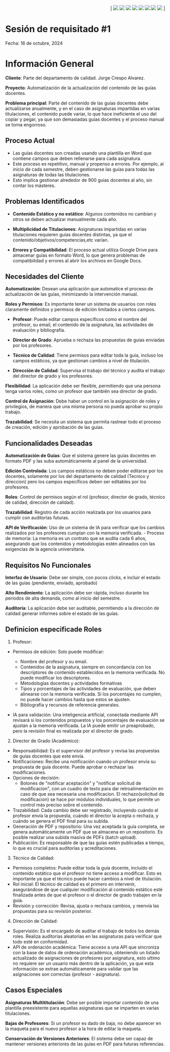 <div align=right>

| [![](https://img.shields.io/badge/-Inicio-FFF?style=flat&logo=Emlakjet&logoColor=black)](/README.md) [![](https://img.shields.io/badge/-Modelo_de_Dominio-FFF?style=flat&logo=LiveChat&logoColor=black)](/ModeloDelDominio/modeloDelDominio.md) [![](https://img.shields.io/badge/-Actores-FFF?style=flat&logo=openstreetmap&logoColor=black)](/CasosDeUso/Actividades/Actores.md) [![](https://img.shields.io/badge/-Diagrama_De_Contexto-FFF?style=flat&logo=openstreetmap&logoColor=black)](/CasosDeUso/diagramaDeContexto/diagramaDeContexto.md) [![](https://img.shields.io/badge/-Casos_De_Uso-FFF?style=flat&logo=openstreetmap&logoColor=black)](/CasosDeUso/Actividades/CasosDeUso.md) [![](https://img.shields.io/badge/-Detallado_Casos_De_Uso-FFF?style=flat&logo=openstreetmap&logoColor=black)](/CasosDeUso/Actividades/Detallar.md) [![](https://img.shields.io/badge/-Prototipos-FFF?style=flat&logo=openstreetmap&logoColor=black)](/CasosDeUso/Actividades/Prototipos/README.md) [![](https://img.shields.io/badge/-Sesiones_de_Requisitado-FFF?style=flat&logo=Proton&logoColor=black)](/SesionesDeRequisitado)  |


</div>

# Sesión de requisitado #1
Fecha: 16 de octubre, 2024

# Información General
**Cliente**: Parte del departamento de calidad. Jorge Crespo Alvarez.

**Proyecto**: Automatización de la actualización del contenido de las guías docentes.

**Problema principal**: Parte del contenido de las guías docentes debe actualizarse anualmente, y en el caso de asignaturas impartidas en varias titulaciones, el contenido puede variar, lo que hace ineficiente el uso del copiar y pegar, ya que son demasiadas guias docentes y el proceso manual se torna engorroso. 

## Proceso Actual
- Las guías docentes son creadas usando una plantilla en Word que contiene campos que deben rellenarse para cada asignatura.
- Este proceso es repetitivo, manual y propenso a errores. Por ejemplo, al inicio de cada semestre, deben gestionarse las guías para todas las asignaturas de todas las titulaciones.
- Esto implica gestionar alrededor de 900 guias docentes al año, sin contar los másteres.

## Problemas Identificados
- **Contenido Estático y no estático**: Algunos contenidos no cambian y otros se deben actualizar manualmente cada año.

- **Multiplicidad de Titulaciones**: Asignaturas impartidas en varias titulaciones requieren guías docentes distintas, ya que el contenido/objetivos/competencias,etc varían.

- **Errores y Compatibilidad**: El proceso actual utiliza Google Drive para almacenar guías en formato Word, lo que genera problemas de compatibilidad y errores al abrir los archivos en Google Docs. 

## Necesidades del Cliente

**Automatización**: Desean una aplicación que automatice el proceso de actualización de las guías, minimizando la intervención manual.

**Roles y Permisos**: Es importante tener un sistema de usuarios con roles claramente definidos y permisos de edición limitados a ciertos campos.

- **Profesor**: Puede editar campos específicos como el nombre del profesor, su email, el contenido de la asignatura, las actividades de evaluación y bibliografía.

- **Director de Grado**: Aprueba o rechaza las propuestas de guías enviadas por los profesores.

- **Técnico de Calidad**: Tiene permisos para editar toda la guía, incluso los campos estáticos, ya que gestionan cambios a nivel de titulación.

- **Dirección de Calidad**: Supervisa el trabajo del técnico y audita el trabajo del director de grado y los profesores.

**Flexibilidad**: La aplicación debe ser flexible, permitiendo que una persona tenga varios roles, como un profesor que también sea director de grado.

**Control de Asignación**: Debe haber un control en la asignación de roles y privilegios, de manera que una misma persona no pueda aprobar su propio trabajo.

**Trazabilidad**: Se necesita un sistema que permita rastrear todo el proceso de creación, edición y aprobación de las guías.

## Funcionalidades Deseadas

**Automatización de Guías**: Que el sistema genere las guías docentes en formato PDF y las suba automáticamente al panel de la universidad.

**Edición Controlada**: Los campos estáticos no deben poder editarse por los docentes, solamente por los del departamento de calidad (Tecnico y direccion) pero los campos específicos deben ser editables por los profesores.

**Roles**: Control de permisos según el rol (profesor, director de grado, técnico de calidad, dirección de calidad).

**Trazabilidad**: Registro de cada acción realizada por los usuarios para cumplir con auditorías futuras.

**API de Verificación**: Uso de un sistema de IA para verificar que los cambios realizados por los profesores cumplan con la memoria verificada. 
    - Proceso de memoria: La memoria es un contrato que se audita cada 6 años, asegurando que los contenidos y metodologías estén alineados con las exigencias de la agencia universitaria.



## Requisitos No Funcionales

**Interfaz de Usuario**: Debe ser simple, con pocos clicks, e incluir el estado de las guías (pendiente, enviado, aprobado)

**Alto Rendimiento**: La aplicación debe ser rápida, incluso durante los periodos de alta demanda, como al inicio del semestre.

**Auditoría**: La aplicación debe ser auditable, permitiendo a la dirección de calidad generar informes sobre el estado de las guías.

## Definicion especificade Roles

1. Profesor:
- Permisos de edición: Solo puede modificar: 
    - Nombre del profesor y su email.
    - Contenidos de la asignatura, siempre en concordancia con los descriptores de contenido establecidos en la memoria verificada. No puede modificar los descriptores.
    - Metodologias docentes y actividades formativas
    - Tipos y porcentajes de las actividades de evaluación, que deben alinearse con la memoria verificada. Si los porcentajes no cumplen, no puede hacer cambios hasta que estos se ajusten.
    - Bibliografía y recursos de referencia generales.

- IA para validación: Una inteligencia artificial, conectada mediante API revisará si los contenidos propuestos y los porcentajes de evaluación se ajustan a la memoria verificada. La IA puede emitir un preaprobado, pero la revisión final es realizada por el director de grado.


2. Director de Grado (Académico):

- Responsabilidad: Es el supervisor del profesor y revisa las propuestas de guías docentes que este envía.
- Notificaciones: Recibe una notificación cuando un profesor envía su propuesta de guía docente. Puede aprobar o rechazar las modificaciones.
- Opciones de decisión:
    - Botones de "notificar aceptación" y "notificar solicitud de modificacion", con un cuadro de texto para dar retroalimentación en caso de que sea necesaria una modificacion. El rechazo(solicitud de modificacion) se hace por módulos individuales, lo que permite un control más preciso sobre el contenido.
- Trazabilidad: Cada cambio debe ser registrado, incluyendo cuándo el profesor envía la propuesta, cuándo el director la acepta o rechaza, y cuándo se genera el PDF final para su subida.
- Generación de PDF y repositorio: Una vez aceptada la guía completa, se genera automáticamente un PDF que se almacena en un repositorio. Es posible realizar una subida masiva de PDFs (batch upload).
- Publicación: Es responsable de que las guías estén publicadas a tiempo, lo que es crucial para auditorías y acreditaciones.

3. Técnico de Calidad:

- Permisos completos: Puede editar toda la guía docente, incluido el contenido estático que el profesor no tiene acceso a modificar. Esto es importante ya que el técnico puede hacer cambios a nivel de titulación.
- Rol inicial: El técnico de calidad es el primero en intervenir, asegurándose de que cualquier modificación al contenido estático esté finalizada antes de que el profesor o el director de grado trabajen en la guía.
- Revisión y corrección: Revisa, ajusta o rechaza cambios, y reenvía las propuestas para su revisión posterior.

4. Dirección de Calidad:

- Supervisión: Es el encargado de auditar el trabajo de todos los demás roles. Realiza auditorías aleatorias en las asignaturas para verificar que todo esté en conformidad.
- API de ordenación académica: Tiene acceso a una API que sincroniza con la base de datos de ordenación académica, obteniendo un listado actualizado de asignaciones de profesores por asignatura, esto ultimo no requiere ser un usuario más dentro de la aplicación, ya que esta información se extrae automáticamente para validar que las asignaciones son correctas (profesor - asignatura).

## Casos Especiales

**Asignaturas Multititulación**: Debe ser posible importar contenido de una plantilla preexistente para aquellas asignaturas que se imparten en varias titulaciones.

**Bajas de Profesores**: Si un profesor es dado de baja, no debe aparecer en la maqueta para el nuevo profesor a la hora de editar la maqueta. 

**Conservación de Versiones Anteriores**: El sistema debe ser capaz de mantener versiones anteriores de las guías en PDF para futuras 
referencias.
